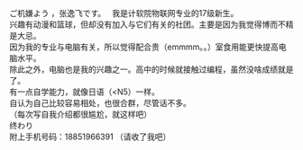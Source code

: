 ご机嫌よう ，张逸飞です。  
我是计软院物联网专业的17级新生。  
兴趣有动漫和篮球，但却没有加入与它们有关的社团。主要是因为我觉得博而不精是大忌。     
因为我的专业与电脑有关，所以觉得配合贵（emmmm。。）室食用能更快提高电脑水平。   
除此之外，电脑也是我的兴趣之一。高中的时候就接触过编程，虽然没啥成绩就是了。    
有一点自学能力，就像日语（<N5）一样。   
自认为自己比较容易相处，也很合群，尽管话不多。   
（每次写自我介绍都很尴尬，就这样吧）    
终わり                                
附上手机号码：18851966391
（请收了我吧）



